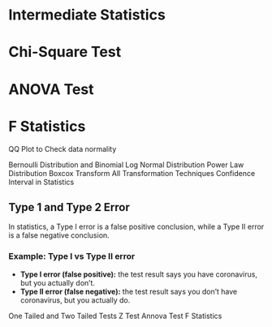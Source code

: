 # Intermediate Statistics
# Chi-Square Test
# ANOVA Test
# F Statistics
QQ Plot to Check data normality

Bernoulli Distribution and Binomial
Log Normal Distribution
Power Law Distribution
Boxcox Transform
All Transformation Techniques
Confidence Interval in Statistics
## Type 1 and Type 2 Error
In statistics, a Type I error is a false positive conclusion, while a Type II error is a false negative conclusion.

### Example: Type I vs Type II error

* **Type I error (false positive):** the test result says you have coronavirus, but you actually don’t.
* **Type II error (false negative):** the test result says you don’t have coronavirus, but you actually do.


One Tailed and Two Tailed Tests
Z Test
Annova Test
F Statistics
